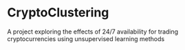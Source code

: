 # CryptoClustering
A project exploring the effects of 24/7 availability for trading cryptocurrencies using unsupervised learning methods
